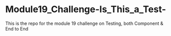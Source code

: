 # Module19_Challenge-Is_This_a_Test-
This is the repo for the module 19 challenge on Testing, both Component &amp; End to End
